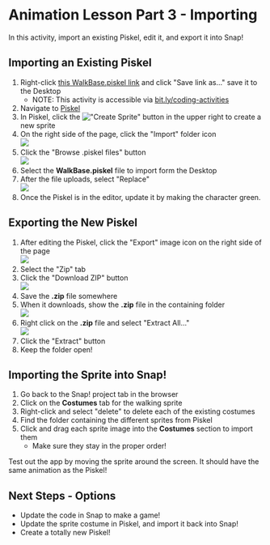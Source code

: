 # Animation Lesson Part 3 - Importing
In this activity, import an existing Piskel, edit it, and export it into Snap!

## Importing an Existing Piskel
1. Right-click [this WalkBase.piskel link](WalkBase.piskel) and click "Save link as..." save it to the Desktop
    - NOTE: This activity is accessible via [bit.ly/coding-activities](https://bit.ly/coding-activities)
1. Navigate to [Piskel](http://piskelapp.com)
1. In Piskel, click the !["Create Sprite"](https://i.imgur.com/27JkCBy.png) button in the upper right to create a new sprite
1. On the right side of the page, click the "Import" folder icon  
    ![](https://i.imgur.com/nilXVkV.png)
1. Click the "Browse .piskel files" button  
    ![](https://i.imgur.com/6siEH1A.png)
1. Select the **WalkBase.piskel** file to import form the Desktop
1. After the file uploads, select "Replace"  
    ![](https://i.imgur.com/mWEjtbF.png)  
1. Once the Piskel is in the editor, update it by making the character green.

## Exporting the New Piskel
1. After editing the Piskel, click the "Export" image icon on the right side of the page  
    ![](https://i.imgur.com/hRUWJEM.png)
1. Select the "Zip" tab
1. Click the "Download ZIP" button  
    ![](https://i.imgur.com/eu0q6QD.png)
1. Save the **.zip** file somewhere
1. When it downloads, show the **.zip** file in the containing folder  
    ![](https://i.imgur.com/2ibNbIH.png)
1. Right click on the **.zip** file and select "Extract All..."  
    ![](https://i.imgur.com/y7GqozT.png)
1. Click the "Extract" button
1. Keep the folder open!

## Importing the Sprite into Snap!
1. Go back to the Snap! project tab in the browser
1. Click on the **Costumes** tab for the walking sprite
1. Right-click and select "delete" to delete each of the existing costumes
1. Find the folder containing the different sprites from Piskel
1. Click and drag each sprite image into the **Costumes** section to import them
    - Make sure they stay in the proper order!

Test out the app by moving the sprite around the screen. It should have the same animation as the Piskel!

## Next Steps - Options
- Update the code in Snap to make a game!
- Update the sprite costume in Piskel, and import it back into Snap!
- Create a totally new Piskel!
